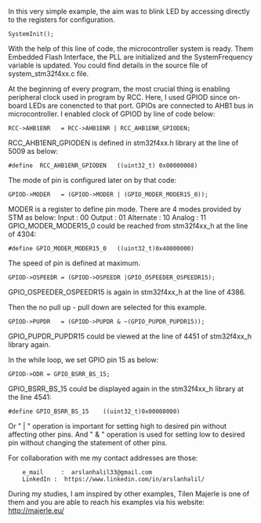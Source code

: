 


In this very simple example, the aim was to blink LED by accessing directly to the registers for configuration. 

    SystemInit();

With the help of this line of code, the microcontroller system is ready. Them Embedded Flash Interface, the PLL are initialized and the SystemFrequency variable is updated. You could find details in the source file of system_stm32f4xx.c file. 

At the beginning of every program, the most crucial thing is enabling peripheral clock used in program by RCC. Here, I used GPIOD since on-board LEDs are conencted to that port. GPIOs are connected to AHB1 bus in microcontroller. I enabled clock of GPIOD by line of code below:

    RCC->AHB1ENR   = RCC->AHB1ENR | RCC_AHB1ENR_GPIODEN;

RCC_AHB1ENR_GPIODEN is defined in stm32f4xx.h library at the line of 5009 as below:

    #define  RCC_AHB1ENR_GPIODEN   ((uint32_t) 0x00000008)    

The mode of pin is configured later on by that code:
        
    GPIOD->MODER   = (GPIOD->MODER | (GPIO_MODER_MODER15_0));

MODER is a register to define pin mode. There are 4 modes provided by STM as below:
						Input         : 00
						Output      : 01
						Alternate  : 10
						Analog      : 11
GPIO_MODER_MODER15_0 could be reached from stm32f4xx_h at the line of 4304:

    #define GPIO_MODER_MODER15_0   ((uint32_t)0x40000000)

The speed of pin is defined at maximum. 

    GPIOD->OSPEEDR = (GPIOD->OSPEEDR |GPIO_OSPEEDER_OSPEEDR15);

GPIO_OSPEEDER_OSPEEDR15 is again in stm32f4xx_h at the line of 4386. 

Then the no pull up - pull down are selected for this example. 

    GPIOD->PUPDR   = (GPIOD->PUPDR & ~(GPIO_PUPDR_PUPDR15));

GPIO_PUPDR_PUPDR15 could be viewed at the line of 4451 of stm32f4xx_h library again. 

In the while loop, we set GPIO pin 15 as below:

    GPIOD->ODR = GPIO_BSRR_BS_15;

GPIO_BSRR_BS_15 could be displayed again in the stm32f4xx_h library at the line 4541:

    #define GPIO_BSRR_BS_15    ((uint32_t)0x00008000)

Or " | " operation is important for setting high to desired pin without affecting other pins. And " & " operation is used for setting low to desired pin without changing the statement of other pins. 

For collaboration with me my contact addresses are those:

		e_mail     :  arslanhalil33@gmail.com
		LinkedIn :  https://www.linkedin.com/in/arslanhalil/

During my studies, I am inspired by other examples, Tilen Majerle is one of them and you are able to reach his examples via his website:
		http://majerle.eu/







  

 

